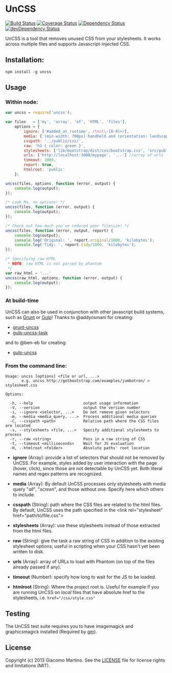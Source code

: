# UnCSS

[![Build Status](https://travis-ci.org/giakki/uncss.png)](https://travis-ci.org/giakki/uncss)
[![Coverage Status](https://coveralls.io/repos/giakki/uncss/badge.png?branch=master)](https://coveralls.io/r/giakki/uncss?branch=master)
[![Dependency Status](https://david-dm.org/giakki/uncss.png?theme=shields.io)](https://david-dm.org/giakki/uncss)
[![devDependency Status](https://david-dm.org/giakki/uncss/dev-status.png?theme=shields.io)](https://david-dm.org/giakki/uncss#info=devDependencies)

UnCSS is a tool that removes unused CSS from your stylesheets.
It works across multiple files and supports Javascript-injected CSS.

## Installation:

```shell
npm install -g uncss
```

## Usage

### Within node:

```js
var uncss = require('uncss');

var files   = ['my', 'array', 'of', 'HTML', 'files'],
    options = {
        ignore: ['#added_at_runtime', /test\-[0-9]+/],
        media: ['(min-width: 700px) handheld and (orientation: landscape)'],
        csspath: '../public/css/',
        raw: 'h1 { color: green }',
        stylesheets: ['lib/bootstrap/dist/css/bootstrap.css', 'src/public/css/main.css'],
        urls: ['http://localhost:3000/mypage', '...'] //array of urls
        timeout: 1000,
        report: true,
        htmlroot: 'public'
    };

uncss(files, options, function (error, output) {
    console.log(output);
});

/* Look Ma, no options! */
uncss(files, function (error, output) {
    console.log(output);
});

/* Check out how much you've reduced your filesize! */
uncss(files, function (error, output, report) {
    console.log(output);
    console.log('Original: ', report.original/1000, 'kilobytes');
    console.log('Tidy: ', report.tidy/1000, 'kilobytes');
});

/* Specifying raw HTML
 * NOTE: raw HTML is not parsed by phantom
 */
var raw_html = '...'
uncss(raw_html, options, function (error, output) {
    console.log(output);
});
```

### At build-time
UnCSS can also be used in conjunction with other javascript build systems, such as [Grunt](https://github.com/gruntjs/grunt) or [Gulp](https://github.com/gulpjs/gulp)!
Thanks to @addyosmani for creating:

- [grunt-uncss](https://github.com/addyosmani/grunt-uncss)
- [gulp-uncss-task](https://github.com/addyosmani/gulp-uncss-task)

and to @ben-eb for creating:

- [gulp-uncss](https://github.com/ben-eb/gulp-uncss)

### From the command line:

```
Usage: uncss [options] <file or url, ...>
       e.g. uncss http://getbootstrap.com/examples/jumbotron/ > stylesheet.css

Options:

  -h, --help                      output usage information
  -V, --version                   output the version number
  -i, --ignore <selector, ...>    Do not remove given selectors
  -m, --media <media_query, ...>  Process additional media queries
  -C, --csspath <path>            Relative path where the CSS files are located
  -s, --stylesheets <file, ...>   Specify additional stylesheets to process
  -r, --raw <string>              Pass in a raw string of CSS
  -t, --timeout <milliseconds>    Wait for JS evaluation
  -H, --htmlroot <folder>         Absolute paths' root location
```

- __ignore__ (Array): provide a list of selectors that should not be removed by UnCSS. For example, styles added by user interaction with the page (hover, click), since those are not detectable by UnCSS yet. Both literal names and regex patterns are recognized.

- __media__ (Array): By default UnCSS processes only stylesheets with media query "_all_", "_screen_", and those without one. Specify here which others to include.

- __csspath__ (String): path where the CSS files are related to the html files. By default, UnCSS uses the path specified in the <link rel="stylesheet" href="path/to/file.css"\>

- __stylesheets__ (Array): use these stylesheets instead of those extracted from the html files.

- __raw__ (String): give the task a raw string of CSS in addition to the existing stylesheet options; useful in scripting when your CSS hasn't yet been written to disk.

- __urls__ (Array): array of URLs to load with Phantom (on top of the files already passed if any).

- __timeout__ (Number): specify how long to wait for the JS to be loaded.

- __htmlroot__ (String): Where the project root is. Useful for example if you are running UnCSS on _local_ files that have absolute href to the stylesheets, i.e. ```href="/css/style.css"```

## Testing
The UnCSS test suite requires you to have imagemagick and graphicsmagick installed (Required by [gm](https://github.com/aheckmann/gm/)).

## License
Copyright (c) 2013 Giacomo Martino. See the [LICENSE](/LICENSE.md) file for license rights and limitations (MIT).
